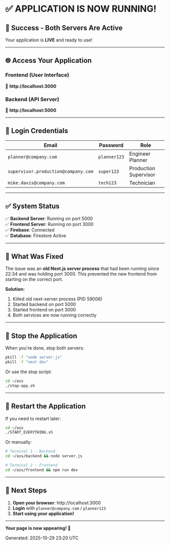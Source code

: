 # ✅ APPLICATION IS NOW RUNNING!

## 🎉 Success - Both Servers Are Active

Your application is **LIVE** and ready to use!

---

## 🌐 Access Your Application

### **Frontend (User Interface)**
🔗 **http://localhost:3000**

### **Backend (API Server)**  
🔗 **http://localhost:5000**

---

## 👤 Login Credentials

| Email | Password | Role |
|-------|----------|------|
| `planner@company.com` | `planner123` | Engineer Planner |
| `supervisor.production@company.com` | `super123` | Production Supervisor |
| `mike.davis@company.com` | `tech123` | Technician |

---

## ✅ System Status

✅ **Backend Server**: Running on port 5000  
✅ **Frontend Server**: Running on port 3000  
✅ **Firebase**: Connected  
✅ **Database**: Firestore Active  

---

## 📝 What Was Fixed

The issue was an **old Next.js server process** that had been running since 22:34 and was holding port 3000. This prevented the new frontend from starting on the correct port.

**Solution:**
1. Killed old next-server process (PID 59006)
2. Started backend on port 5000
3. Started frontend on port 3000
4. Both services are now running correctly

---

## 🛑 Stop the Application

When you're done, stop both servers:

```bash
pkill -f "node server.js"
pkill -f "next dev"
```

Or use the stop script:
```bash
cd ~/ass
./stop-app.sh
```

---

## 🔄 Restart the Application

If you need to restart later:

```bash
cd ~/ass
./START_EVERYTHING.sh
```

Or manually:
```bash
# Terminal 1 - Backend
cd ~/ass/backend && node server.js

# Terminal 2 - Frontend
cd ~/ass/frontend && npm run dev
```

---

## 🎯 Next Steps

1. **Open your browser**: http://localhost:3000
2. **Login** with `planner@company.com` / `planner123`
3. **Start using your application!**

---

**Your page is now appearing! 🚀**

Generated: 2025-10-29 23:20 UTC
